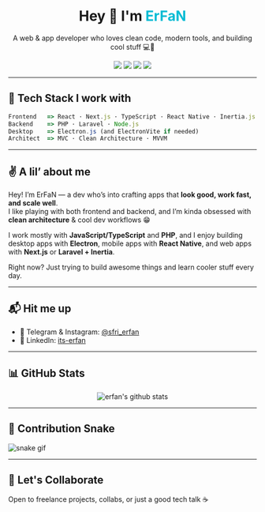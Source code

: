 <h1 align="center">Hey 👋 I'm <span style="color:#00bcd4;">ErFaN</span></h1>
<p align="center">
  A web & app developer who loves clean code, modern tools, and building cool stuff 💻🚀
</p>

<p align="center">
  <img src="https://img.shields.io/badge/OS-Windows-0078D6?style=flat-square&logo=windows" />
  <img src="https://img.shields.io/badge/Editor-VSCode-007ACC?style=flat-square&logo=visualstudiocode" />
  <img src="https://img.shields.io/badge/Code-TypeScript-informational?style=flat-square&logo=typescript" />
  <img src="https://visitor-badge.glitch.me/badge?page_id=itsErfawn" />
</p>

---

## 🧠 Tech Stack I work with

```js
Frontend   => React · Next.js · TypeScript · React Native · Inertia.js  
Backend    => PHP · Laravel · Node.js  
Desktop    => Electron.js (and ElectronVite if needed)  
Architect  => MVC · Clean Architecture · MVVM
```

---

## ✌️ A lil’ about me 

Hey! I’m ErFaN — a dev who’s into crafting apps that **look good, work fast, and scale well**.  
I like playing with both frontend and backend, and I’m kinda obsessed with **clean architecture** & cool dev workflows 😁  

I work mostly with **JavaScript/TypeScript** and **PHP**, and I enjoy building desktop apps with **Electron**, mobile apps with **React Native**, and web apps with **Next.js** or **Laravel + Inertia**.

Right now? Just trying to build awesome things and learn cooler stuff every day.

---

## 📬 Hit me up

- 🔹 Telegram & Instagram: [@sfri_erfan](https://t.me/sfri_erfan)  
- 🔹 LinkedIn: [its-erfan](https://www.linkedin.com/in/its-erfan/)

---

## 📊 GitHub Stats

<p align="center">
  <img src="https://github-readme-stats.vercel.app/api?username=itsErfawn&show_icons=true&theme=tokyonight" alt="erfan's github stats" />
</p>

---

## 🐍 Contribution Snake

![snake gif](https://github.com/itsErfawn/itsErfawn/blob/output/github-contribution-grid-snake.svg)

---

## 🤝 Let's Collaborate

Open to freelance projects, collabs, or just a good tech talk ☕  
